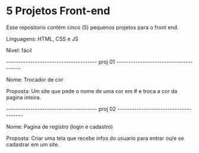 # 5 Projetos Front-end
 
Esse repositorio contém cinco (5) pequenos projetos para o front end.

Linguagens: HTML, CSS e JS

Nivel: fácil

-------------------------------------- proj 01 --------------------------------------

Nome: Trocador de cor

Proposta: Um site que pede o nome de uma cor em # e troca a cor da pagina inteira.

-------------------------------------- proj 02 --------------------------------------

Nome: Pagina de registro (login e cadastro)

Proposta: Criar uma tela que recebe infos do usuario para entrar ou/e se cadastrar em um site.